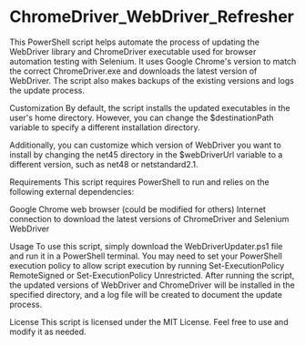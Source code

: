 # ChromeDriver_WebDriver_Refresher

This PowerShell script helps automate the process of updating the WebDriver library and ChromeDriver executable used for browser automation testing with Selenium. It uses Google Chrome's version to match the correct ChromeDriver.exe and downloads the latest version of WebDriver. The script also makes backups of the existing versions and logs the update process.

Customization
By default, the script installs the updated executables in the user's home directory. However, you can change the $destinationPath variable to specify a different installation directory.

Additionally, you can customize which version of WebDriver you want to install by changing the net45 directory in the $webDriverUrl variable to a different version, such as net48 or netstandard2.1.

Requirements
This script requires PowerShell to run and relies on the following external dependencies:

Google Chrome web browser (could be modified for others)
Internet connection to download the latest versions of ChromeDriver and Selenium WebDriver

Usage
To use this script, simply download the WebDriverUpdater.ps1 file and run it in a PowerShell terminal. You may need to set your PowerShell execution policy to allow script execution by running Set-ExecutionPolicy RemoteSigned or Set-ExecutionPolicy Unrestricted. After running the script, the updated versions of WebDriver and ChromeDriver will be installed in the specified directory, and a log file will be created to document the update process.

License
This script is licensed under the MIT License. Feel free to use and modify it as needed.
